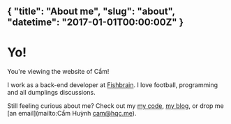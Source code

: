 {
  "title": "About me",
  "slug": "about",
  "datetime": "2017-01-01T00:00:00Z"
}
---
# Yo!

You're viewing the website of Cẩm!

I work as a back-end developer at [Fishbrain][fishbrain-website]. I love football, programming and all dumplings discussions.

Still feeling curious about me? Check out my [my code][github], [my blog][quan-cam], or drop me [an email](mailto:Cẩm Huỳnh <cam@hqc.me>).


[fishbrain-website]: https://fishbrain.com
[github]: https://github.com/qcam
[quan-cam]: https://quancam.net
